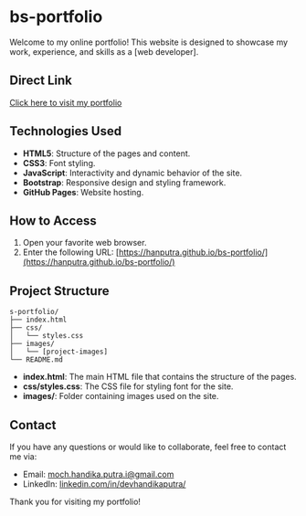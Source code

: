 # bs-portfolio

Welcome to my online portfolio! This website is designed to showcase my work, experience, and skills as a [web developer].

## Direct Link

[Click here to visit my portfolio](https://hanputra.github.io/bs-portfolio/)

## Technologies Used

- **HTML5**: Structure of the pages and content.
- **CSS3**: Font styling.
- **JavaScript**: Interactivity and dynamic behavior of the site.
- **Bootstrap**: Responsive design and styling framework.
- **GitHub Pages**: Website hosting.

## How to Access

1. Open your favorite web browser.
2. Enter the following URL: [https://hanputra.github.io/bs-portfolio/](https://hanputra.github.io/bs-portfolio/)

## Project Structure

```
s-portfolio/
├── index.html
├── css/
│   └── styles.css
├── images/
│   └── [project-images]
└── README.md
```

- **index.html**: The main HTML file that contains the structure of the pages.
- **css/styles.css**: The CSS file for styling font for the site.
- **images/**: Folder containing images used on the site.

## Contact

If you have any questions or would like to collaborate, feel free to contact me via:

- Email: [moch.handika.putra.i@gmail.com](mailto:moch.handika.putra.i@gmail.com)
- LinkedIn: [linkedin.com/in/devhandikaputra/](https://www.linkedin.com/in/devhandikaputra/)

Thank you for visiting my portfolio!
